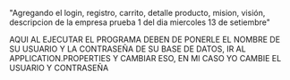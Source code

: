 "Agregando el login, registro, carrito, detalle producto, mision, visión, descripcion de la empresa prueba 1 del dia miercoles 13 de setiembre"

AQUI AL EJECUTAR EL PROGRAMA DEBEN DE PONERLE EL NOMBRE DE SU USUARIO Y LA CONTRASEÑA DE SU BASE DE DATOS, IR AL APPLICATION.PROPERTIES Y CAMBIAR ESO, EN MI CASO YO CAMBIE EL USUARIO Y CONTRASEÑA